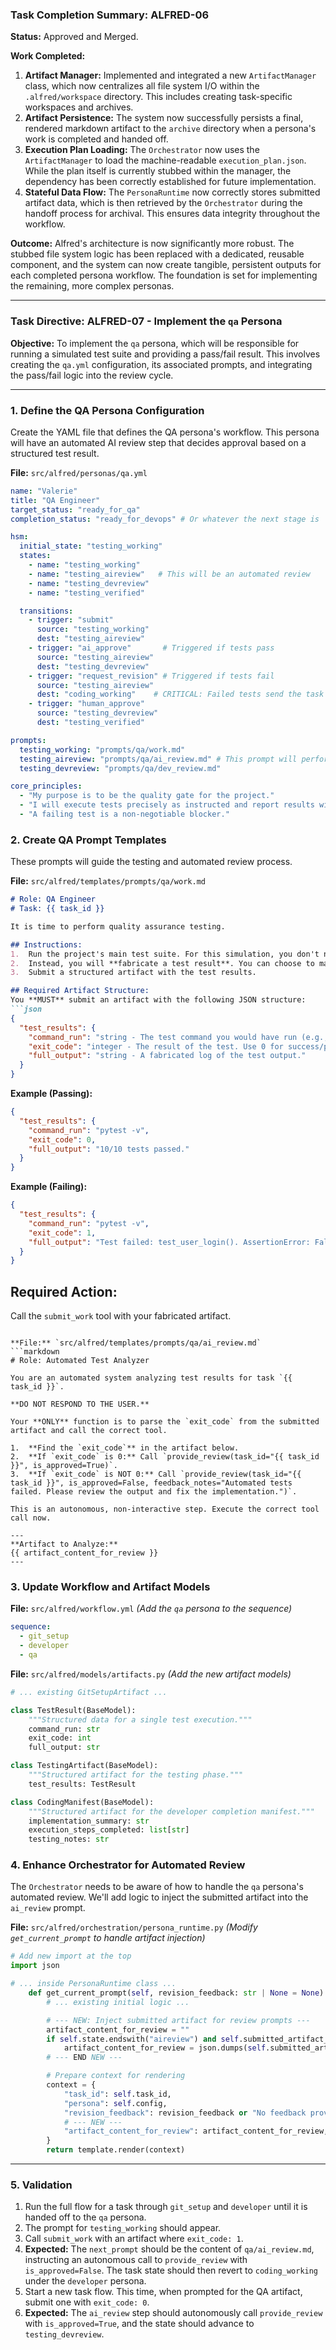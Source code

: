 ### **Task Completion Summary: ALFRED-06**

**Status:** Approved and Merged.

**Work Completed:**
1.  **Artifact Manager:** Implemented and integrated a new `ArtifactManager` class, which now centralizes all file system I/O within the `.alfred/workspace` directory. This includes creating task-specific workspaces and archives.
2.  **Artifact Persistence:** The system now successfully persists a final, rendered markdown artifact to the `archive` directory when a persona's work is completed and handed off.
3.  **Execution Plan Loading:** The `Orchestrator` now uses the `ArtifactManager` to load the machine-readable `execution_plan.json`. While the plan itself is currently stubbed within the manager, the dependency has been correctly established for future implementation.
4.  **Stateful Data Flow:** The `PersonaRuntime` now correctly stores submitted artifact data, which is then retrieved by the `Orchestrator` during the handoff process for archival. This ensures data integrity throughout the workflow.

**Outcome:** Alfred's architecture is now significantly more robust. The stubbed file system logic has been replaced with a dedicated, reusable component, and the system can now create tangible, persistent outputs for each completed persona workflow. The foundation is set for implementing the remaining, more complex personas.

---
### **Task Directive: ALFRED-07 - Implement the `qa` Persona**

**Objective:** To implement the `qa` persona, which will be responsible for running a simulated test suite and providing a pass/fail result. This involves creating the `qa.yml` configuration, its associated prompts, and integrating the pass/fail logic into the review cycle.

---

### **1. Define the QA Persona Configuration**

Create the YAML file that defines the QA persona's workflow. This persona will have an automated AI review step that decides approval based on a structured test result.

**File:** `src/alfred/personas/qa.yml`
```yaml
name: "Valerie"
title: "QA Engineer"
target_status: "ready_for_qa"
completion_status: "ready_for_devops" # Or whatever the next stage is

hsm:
  initial_state: "testing_working"
  states:
    - name: "testing_working"
    - name: "testing_aireview"   # This will be an automated review
    - name: "testing_devreview"
    - name: "testing_verified"

  transitions:
    - trigger: "submit"
      source: "testing_working"
      dest: "testing_aireview"
    - trigger: "ai_approve"       # Triggered if tests pass
      source: "testing_aireview"
      dest: "testing_devreview"
    - trigger: "request_revision" # Triggered if tests fail
      source: "testing_aireview"
      dest: "coding_working"    # CRITICAL: Failed tests send the task BACK to the developer
    - trigger: "human_approve"
      source: "testing_devreview"
      dest: "testing_verified"

prompts:
  testing_working: "prompts/qa/work.md"
  testing_aireview: "prompts/qa/ai_review.md" # This prompt will perform the automated check
  testing_devreview: "prompts/qa/dev_review.md"

core_principles:
  - "My purpose is to be the quality gate for the project."
  - "I will execute tests precisely as instructed and report results without bias."
  - "A failing test is a non-negotiable blocker."
```

### **2. Create QA Prompt Templates**

These prompts will guide the testing and automated review process.

**File:** `src/alfred/templates/prompts/qa/work.md`
```markdown
# Role: QA Engineer
# Task: {{ task_id }}

It is time to perform quality assurance testing.

## Instructions:
1.  Run the project's main test suite. For this simulation, you don't need to run a real command.
2.  Instead, you will **fabricate a test result**. You can choose to make it pass or fail.
3.  Submit a structured artifact with the test results.

## Required Artifact Structure:
You **MUST** submit an artifact with the following JSON structure:
```json
{
  "test_results": {
    "command_run": "string - The test command you would have run (e.g., 'pytest -v').",
    "exit_code": "integer - The result of the test. Use 0 for success/pass, and 1 for failure.",
    "full_output": "string - A fabricated log of the test output."
  }
}
```
**Example (Passing):**
```json
{
  "test_results": {
    "command_run": "pytest -v",
    "exit_code": 0,
    "full_output": "10/10 tests passed."
  }
}
```
**Example (Failing):**
```json
{
  "test_results": {
    "command_run": "pytest -v",
    "exit_code": 1,
    "full_output": "Test failed: test_user_login(). AssertionError: False is not true."
  }
}
```

## Required Action:
Call the `submit_work` tool with your fabricated artifact.
```

**File:** `src/alfred/templates/prompts/qa/ai_review.md`
```markdown
# Role: Automated Test Analyzer

You are an automated system analyzing test results for task `{{ task_id }}`.

**DO NOT RESPOND TO THE USER.**

Your **ONLY** function is to parse the `exit_code` from the submitted artifact and call the correct tool.

1.  **Find the `exit_code`** in the artifact below.
2.  **If `exit_code` is 0:** Call `provide_review(task_id="{{ task_id }}", is_approved=True)`.
3.  **If `exit_code` is NOT 0:** Call `provide_review(task_id="{{ task_id }}", is_approved=False, feedback_notes="Automated tests failed. Please review the output and fix the implementation.")`.

This is an autonomous, non-interactive step. Execute the correct tool call now.

---
**Artifact to Analyze:**
{{ artifact_content_for_review }}
---
```

### **3. Update Workflow and Artifact Models**

**File:** `src/alfred/workflow.yml`
*(Add the `qa` persona to the sequence)*
```yaml
sequence:
  - git_setup
  - developer
  - qa
```

**File:** `src/alfred/models/artifacts.py`
*(Add the new artifact models)*
```python
# ... existing GitSetupArtifact ...

class TestResult(BaseModel):
    """Structured data for a single test execution."""
    command_run: str
    exit_code: int
    full_output: str

class TestingArtifact(BaseModel):
    """Structured artifact for the testing phase."""
    test_results: TestResult

class CodingManifest(BaseModel):
    """Structured artifact for the developer completion manifest."""
    implementation_summary: str
    execution_steps_completed: list[str]
    testing_notes: str
```

### **4. Enhance Orchestrator for Automated Review**

The `Orchestrator` needs to be aware of how to handle the `qa` persona's automated review. We'll add logic to inject the submitted artifact into the `ai_review` prompt.

**File:** `src/alfred/orchestration/persona_runtime.py`
*(Modify `get_current_prompt` to handle artifact injection)*
```python
# Add new import at the top
import json

# ... inside PersonaRuntime class ...
    def get_current_prompt(self, revision_feedback: str | None = None) -> str:
        # ... existing initial logic ...

        # --- NEW: Inject submitted artifact for review prompts ---
        artifact_content_for_review = ""
        if self.state.endswith("aireview") and self.submitted_artifact_data:
            artifact_content_for_review = json.dumps(self.submitted_artifact_data, indent=2)
        # --- END NEW ---

        # Prepare context for rendering
        context = {
            "task_id": self.task_id,
            "persona": self.config,
            "revision_feedback": revision_feedback or "No feedback provided.",
            # --- NEW ---
            "artifact_content_for_review": artifact_content_for_review,
        }
        return template.render(context)
```

---
### **5. Validation**

1.  Run the full flow for a task through `git_setup` and `developer` until it is handed off to the `qa` persona.
2.  The prompt for `testing_working` should appear.
3.  Call `submit_work` with an artifact where `exit_code: 1`.
4.  **Expected:** The `next_prompt` should be the content of `qa/ai_review.md`, instructing an autonomous call to `provide_review` with `is_approved=False`. The task state should then revert to `coding_working` under the `developer` persona.
5.  Start a new task flow. This time, when prompted for the QA artifact, submit one with `exit_code: 0`.
6.  **Expected:** The `ai_review` step should autonomously call `provide_review` with `is_approved=True`, and the state should advance to `testing_devreview`.
